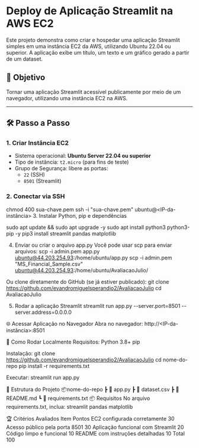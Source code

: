 # Deploy de Aplicação Streamlit na AWS EC2

Este projeto demonstra como criar e hospedar uma aplicação Streamlit simples em uma instância EC2 da AWS, utilizando Ubuntu 22.04 ou superior. A aplicação exibe um título, um texto e um gráfico gerado a partir de um dataset.

## 🚀 Objetivo

Tornar uma aplicação Streamlit acessível publicamente por meio de um navegador, utilizando uma instância EC2 na AWS.

---

## 🛠️ Passo a Passo

### 1. Criar Instância EC2
- Sistema operacional: **Ubuntu Server 22.04 ou superior**
- Tipo de instância: `t2.micro` (para fins de teste)
- Grupo de Segurança: libere as portas:
  - `22` (SSH)
  - `8501` (Streamlit)

### 2. Conectar via SSH

chmod 400 sua-chave.pem
ssh -i "sua-chave.pem" ubuntu@<IP-da-instância>
3. Instalar Python, pip e dependências

sudo apt update && sudo apt upgrade -y
sudo apt install python3 python3-pip -y
pip3 install streamlit pandas matplotlib

4. Enviar ou criar o arquivo app.py
Você pode usar scp para enviar arquivos:
scp -i admin.pem app.py ubuntu@44.203.254.93:/home/ubuntu/app.py
scp -i admin.pem "MS_Financial_Sample.csv" ubuntu@44.203.254.93:/home/ubuntu/AvaliacaoJulio/

Ou clone diretamente do GitHub (se já estiver publicado):
git clone https://github.com/evandromiguelsperandio2/AvaliacaoJulio
cd AvaliacaoJulio

5. Rodar a aplicação Streamlit
streamlit run app.py --server.port=8501 --server.address=0.0.0.0

🌐 Acessar Aplicação no Navegador
Abra no navegador:
http://<IP-da-instância>:8501

📄 Como Rodar Localmente
Requisitos:
Python 3.8+
pip

Instalação:
git clone https://github.com/evandromiguelsperandio2/AvaliacaoJulio
cd nome-do-repo
pip install -r requirements.txt

Executar:
streamlit run app.py

📁 Estrutura do Projeto
📦nome-do-repo
 ┣ 📄 app.py
 ┣ 📄 dataset.csv
 ┣ 📄 README.md
 ┗ 📄 requirements.txt
📦 Requisitos
No arquivo requirements.txt, inclua:
streamlit
pandas
matplotlib


🏆 Critérios Avaliados
Item	Pontos
EC2 configurada corretamente	30
Acesso público pela porta 8501	30
Aplicação funcional com Streamlit	20
Código limpo e funcional	10
README com instruções detalhadas	10
Total	100


